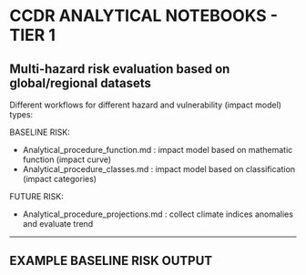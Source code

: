 # CCDR ANALYTICAL NOTEBOOKS - TIER 1

## Multi-hazard risk evaluation based on global/regional datasets

Different workflows for different hazard and vulnerability (impact model) types:

BASELINE RISK:
- Analytical_procedure_function.md : impact model based on mathematic function (impact curve)
- Analytical_procedure_classes.md : impact model based on classification (impact categories)

FUTURE RISK:
- Analytical_procedure_projections.md : collect climate indices anomalies and evaluate trend

--------------------------------------

## EXAMPLE BASELINE RISK OUTPUT


